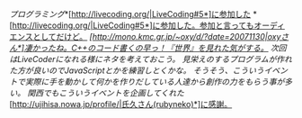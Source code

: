 *プログラミング**[http://livecoding.org/|LiveCoding#5*]に参加した
*[http://livecoding.org/|LiveCoding#5*]に参加した。参加と言ってもオーディエンスとしてだけど。
*[http://mono.kmc.gr.jp/~oxy/d/?date=20071130|oxyさん*]凄かったね。C++のコード書くの早っ！『世界』を見れた気がする。
次回はLiveCoderになれる様にネタを考えておこう。
見栄えのするプログラムが作れた方が良いのでJavaScriptとかを練習しとくかな。
そうそう、こういうイベントで実際に手を動かして何かを作りだしている人達から創作の力をもらう事が多い。
関西でもこういうイベントを企画してくれた*[http://ujihisa.nowa.jp/profile/|氏久さん(rubyneko)*]に感謝。
